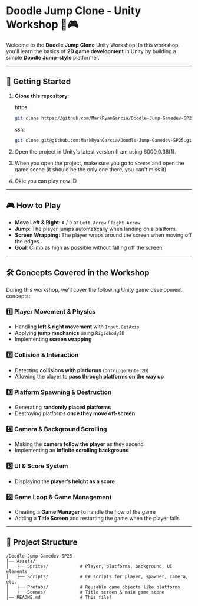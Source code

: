 # **Doodle Jump Clone - Unity Workshop** 🚀🎮  

Welcome to the **Doodle Jump Clone** Unity Workshop! In this workshop, you'll learn the basics of **2D game development** in Unity by building a simple **Doodle Jump-style** platformer.  

---

## **🚀 Getting Started**  
1. **Clone this repository**:  

    https:
    ```sh
    git clone https://github.com/MarkRyanGarcia/Doodle-Jump-Gamedev-SP25.git
    ```

    ssh:
   ```sh
   git clone git@github.com:MarkRyanGarcia/Doodle-Jump-Gamedev-SP25.git
   ```

2.	Open the project in Unity's latest version (I am using 6000.0.38f1).

3.	When you open the project, make sure you go to `Scenes` and open the game scene (it should be the only one there, you can't miss it)

4.  Okie you can play now :D

---

## **🎮 How to Play**  
- **Move Left & Right**: `A` / `D` or `Left Arrow` / `Right Arrow`  
- **Jump**: The player jumps automatically when landing on a platform.  
- **Screen Wrapping**: The player wraps around the screen when moving off the edges.  
- **Goal**: Climb as high as possible without falling off the screen!  

---

## **🛠️ Concepts Covered in the Workshop**  
During this workshop, we’ll cover the following Unity game development concepts:  

### **1️⃣ Player Movement & Physics**  
- Handling **left & right movement** with `Input.GetAxis`  
- Applying **jump mechanics** using `Rigidbody2D`  
- Implementing **screen wrapping**  

### **2️⃣ Collision & Interaction**  
- Detecting **collisions with platforms** (`OnTriggerEnter2D`)  
- Allowing the player to **pass through platforms on the way up**  

### **3️⃣ Platform Spawning & Destruction**  
- Generating **randomly placed platforms**  
- Destroying platforms **once they move off-screen**  

### **4️⃣ Camera & Background Scrolling**  
- Making the **camera follow the player** as they ascend  
- Implementing an **infinite scrolling background**  

### **5️⃣ UI & Score System**  
- Displaying the **player’s height as a score**  

### **6️⃣ Game Loop & Game Management**  
- Creating a **Game Manager** to handle the flow of the game  
- Adding a **Title Screen** and restarting the game when the player falls  

---

## **📂 Project Structure**  
```
/Doodle-Jump-Gamedev-SP25
│── Assets/
│   ├── Sprites/            # Player, platforms, background, UI elements
│   ├── Scripts/            # C# scripts for player, spawner, camera, etc.
│   ├── Prefabs/            # Reusable game objects like platforms
│   ├── Scenes/             # Title screen & main game scene
│── README.md               # This file!

```